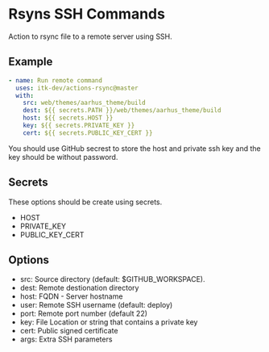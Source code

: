 # Rsyns SSH Commands

Action to rsync file to a remote server using SSH.

## Example

```yml
- name: Run remote command
  uses: itk-dev/actions-rsync@master
  with:
    src: web/themes/aarhus_theme/build
    dest: ${{ secrets.PATH }}/web/themes/aarhus_theme/build
    host: ${{ secrets.HOST }}
    key: ${{ secrets.PRIVATE_KEY }}
    cert: ${{ secrets.PUBLIC_KEY_CERT }}
```

You should use GitHub secrest to store the host and private ssh key and the key should be without password.

## Secrets

These options should be create using secrets.

* HOST
* PRIVATE_KEY
* PUBLIC_KEY_CERT

## Options

* src: Source directory (default: $GITHUB_WORKSPACE).
* dest: Remote destionation directory
* host: FQDN - Server hostname
* user: Remote SSH username (default: deploy)
* port: Remote port number (default 22)
* key: File Location or string that contains a private key
* cert: Public signed certificate
* args: Extra SSH parameters